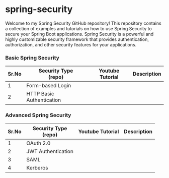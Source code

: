 # spring-security
Welcome to my Spring Security GitHub repository! This repository contains a collection of
examples and tutorials on how to use Spring Security to secure your Spring Boot applications.
Spring Security is a powerful and highly customizable security framework that provides 
authentication, authorization, and other security features for your applications.




### Basic Spring Security

| Sr.No | Security Type<br/>(repo)   | Youtube Tutorial   | Description |
|-------|----------------------------|--------------------|-------------|
| 1     | Form-based Login           |                    |             |
| 2     | HTTP Basic Authentication  |                    |             |


### Advanced Spring Security

| Sr.No | Security Type<br/>(repo) | Youtube Tutorial   | Description |
|-------|--------------------------|--------------------|-------------|
| 1     | OAuth 2.0                |                    |             |
| 2     | JWT Authentication       |                    |             |
| 3     | SAML                     |                    |             |
| 4     | Kerberos                 |                    |             |
